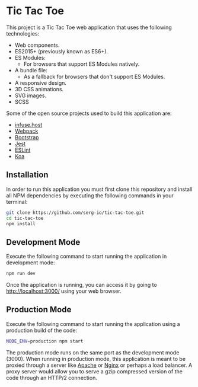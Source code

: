 Tic Tac Toe
===========

This project is a Tic Tac Toe web application that uses the following technologies:

  * Web components.
  * ES2015+ (previously known as ES6+).
  * ES Modules:
    * For browsers that support ES Modules natively.
  * A bundle file:
    * As a fallback for browsers that don't support ES Modules.
  * A responsive design.
  * 3D CSS animations.
  * SVG images.
  * SCSS

Some of the open source projects used to build this application are:

  * [infuse.host](https://infuse.host/)
  * [Webpack](https://webpack.js.org/)
  * [Bootstrap](https://www.getbootstrap.com/)
  * [Jest](https://jestjs.io/)
  * [ESLint](https://eslint.org/)
  * [Koa](https://koajs.com/)

## Installation ##

In order to run this application you must first clone this repository and install all NPM
dependencies by executing the following commands in your terminal:

```bash
git clone https://github.com/serg-io/tic-tac-toe.git
cd tic-tac-toe
npm install
```

## Development Mode ##

Execute the following command to start running the application in development mode:

```bash
npm run dev
```

Once the application is running, you can access it by going to
[http://localhost:3000/](http://localhost:3000/) using your web browser.

## Production Mode ##

Execute the following command to start running the application using a production build of the code:

```bash
NODE_ENV=production npm start
```

The production mode runs on the same port as the development mode (3000). When running in
production mode, this application is meant to be proxied through a server like
[Apache](https://httpd.apache.org/) or [Nginx](https://www.nginx.com/) or perhaps a load balancer.
A proxy server would allow you to serve a gzip compressed version of the code through an HTTP/2
connection.